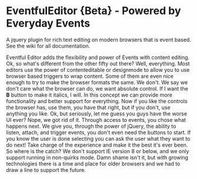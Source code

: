 EventfulEditor {Beta} - Powered by Everyday Events
=====================

A jquery plugin for rich text editing on modern browsers that is event based. See the wiki for all documentation.

Eventful Editor adds the flexibility and power of Events with content editing. Ok, so what's different from the other fifty out there? Well, everything. Most editors use the power of contenteditable or designmode to allow you to use browser based triggers to wrap content. Some of them are even nice enough to try to make the browser formats the same. We don't. We say we don't care what the browser can do, we want absolute control. If I want the **B** button to make it italics, I will. In this concept we can provide more functionality and better support for everything. Now if you like the controls the browser has, use them, you have that right, but if you don't, use anything you like. Ok, but seriously, let me guess you guys have the worse UI ever? Nope, we got rid of it. Through access to events, you chose what happens next. We give you, through the power of jQuery, the ability to listen, attach, and trigger events, you don't even need the buttons to start. If you know the user is done selecting you can ask the user what they want to do next! Take charge of the experience and make it the best it's ever been. So where is the catch? We don't support IE version 8 or below, and we only support running in non-quirks mode. Damn shame isn't it, but with growing technologies there is a time and place for older browsers and we had to draw a line to support the future.
